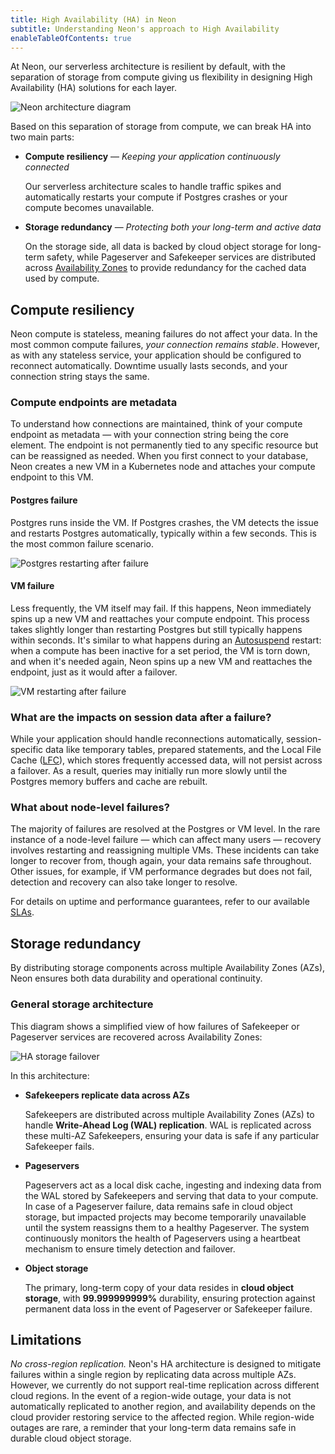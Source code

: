 ```yaml
---
title: High Availability (HA) in Neon
subtitle: Understanding Neon's approach to High Availability
enableTableOfContents: true
---
```


At Neon, our serverless architecture is resilient by default, with the separation of storage from compute giving us flexibility in designing High Availability (HA) solutions for each layer.

![Neon architecture diagram](/docs/introduction/neon_architecture_4.jpg)

Based on this separation of storage from compute, we can break HA into two main parts:

- **Compute resiliency** &#8212; _Keeping your application continuously connected_

  Our serverless architecture scales to handle traffic spikes and automatically restarts your compute if Postgres crashes or your compute becomes unavailable.

- **Storage redundancy** &#8212; _Protecting both your long-term and active data_

  On the storage side, all data is backed by cloud object storage for long-term safety, while Pageserver and Safekeeper services are distributed across [Availability Zones](https://en.wikipedia.org/wiki/Availability_zone) to provide redundancy for the cached data used by compute.

## Compute resiliency

Neon compute is stateless, meaning failures do not affect your data. In the most common compute failures, _your connection remains stable_. However, as with any stateless service, your application should be configured to reconnect automatically. Downtime usually lasts seconds, and your connection string stays the same.

### Compute endpoints are metadata

To understand how connections are maintained, think of your compute endpoint as metadata — with your connection string being the core element. The endpoint is not permanently tied to any specific resource but can be reassigned as needed. When you first connect to your database, Neon creates a new VM in a Kubernetes node and attaches your compute endpoint to this VM.

#### Postgres failure

Postgres runs inside the VM. If Postgres crashes, the VM detects the issue and restarts Postgres automatically, typically within a few seconds. This is the most common failure scenario.

![Postgres restarting after failure](/docs/introduction/postgres_fails.png)

#### VM failure

Less frequently, the VM itself may fail. If this happens, Neon immediately spins up a new VM and reattaches your compute endpoint. This process takes slightly longer than restarting Postgres but still typically happens within seconds. It's similar to what happens during an [Autosuspend](/docs/guides/auto-suspend-guide) restart: when a compute has been inactive for a set period, the VM is torn down, and when it's needed again, Neon spins up a new VM and reattaches the endpoint, just as it would after a failover.

![VM restarting after failure](/docs/introduction/vm_fails.png)

### What are the impacts on session data after a failure?

While your application should handle reconnections automatically, session-specific data like temporary tables, prepared statements, and the Local File Cache ([LFC](/docs/reference/glossary#local-file-cache)), which stores frequently accessed data, will not persist across a failover. As a result, queries may initially run more slowly until the Postgres memory buffers and cache are rebuilt.

### What about node-level failures?

The majority of failures are resolved at the Postgres or VM level. In the rare instance of a node-level failure — which can affect many users — recovery involves restarting and reassigning multiple VMs. These incidents can take longer to recover from, though again, your data remains safe throughout. Other issues, for example, if VM performance degrades but does not fail, detection and recovery can also take longer to resolve.

For details on uptime and performance guarantees, refer to our available [SLAs](/docs/introduction/support#slas).

## Storage redundancy

By distributing storage components across multiple Availability Zones (AZs), Neon ensures both data durability and operational continuity.

### General storage architecture

This diagram shows a simplified view of how failures of Safekeeper or Pageserver services are recovered across Availability Zones:

![HA storage failover](/docs/introduction/HA-storage-failover.png)

In this architecture:

- **Safekeepers replicate data across AZs**

  Safekeepers are distributed across multiple Availability Zones (AZs) to handle **Write-Ahead Log (WAL) replication**. WAL is replicated across these multi-AZ Safekeepers, ensuring your data is safe if any particular Safekeeper fails.

- **Pageservers**

  Pageservers act as a local disk cache, ingesting and indexing data from the WAL stored by Safekeepers and serving that data to your compute. In case of a Pageserver failure, data remains safe in cloud object storage, but impacted projects may become temporarily unavailable until the system reassigns them to a healthy Pageserver. The system continuously monitors the health of Pageservers using a heartbeat mechanism to ensure timely detection and failover.

- **Object storage**

  The primary, long-term copy of your data resides in **cloud object storage**, with **99.999999999%** durability, ensuring protection against permanent data loss in the event of Pageserver or Safekeeper failure.

## Limitations

_No cross-region replication._ Neon's HA architecture is designed to mitigate failures within a single region by replicating data across multiple AZs. However, we currently do not support real-time replication across different cloud regions. In the event of a region-wide outage, your data is not automatically replicated to another region, and availability depends on the cloud provider restoring service to the affected region. While region-wide outages are rare, a reminder that your long-term data remains safe in durable cloud object storage.
